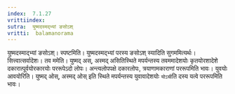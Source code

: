 ```yaml
---
index:  7.1.27
vrittiindex: 
sutra:  युष्मदस्मद्भ्यां ङसोऽश्
vritti:  balamanorama 
---
```


युष्मदस्माद्भ्यां ङसोऽश्। स्पष्टमिति। युष्मदस्मद्भ्यां परस्य ङसोऽश् स्यादिति सुगममित्यर्थः। सित्त्वात्सर्वादेशः। तव ममेति। युष्मद् अस्, अस्मद् असितिस्थिते मपर्यन्तस्य तवममादेशयोः कृतयोरशादेशे दकारात्पूर्वयोरकारयोः पररूपेऽदो लोपः। अन्त्यलोपपक्षे दकारलोपः, त्रयाणामकाराणां पररूपमिति भावः। युवयोः आवयोरिति। युष्मद् ओस्, अस्मद् ओस् इति स्थिते मपर्यन्तस्य युवावादेशयोः `योऽची`ति दस्य यत्वे पररूपमिति भावः।


